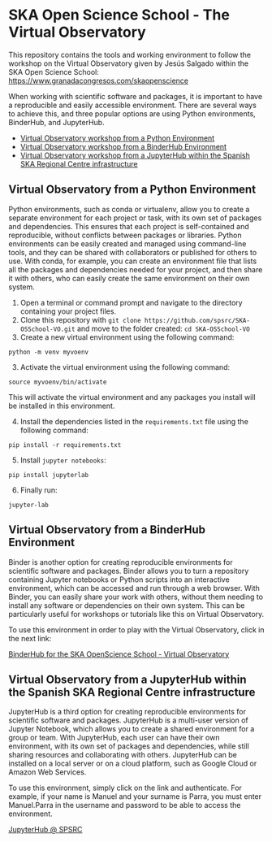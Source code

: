 # SKA Open Science School - The Virtual Observatory

This repository contains the tools and working environment to follow the workshop on the Virtual Observatory given by Jesús Salgado within the SKA Open Science School: https://www.granadacongresos.com/skaopenscience

When working with scientific software and packages, it is important to have a reproducible and easily accessible environment. There are several ways to achieve this, and three popular options are using Python environments, BinderHub, and JupyterHub.

* [Virtual Observatory workshop from a Python Environment](#virtual-observatory-from-a-python-environment)
* [Virtual Observatory workshop from a BinderHub Environment](#virtual-observatory-from-a-binderhub-environment)
* [Virtual Observatory workshop from a JupyterHub within the Spanish SKA Regional Centre infrastructure](#virtual-observatory-from-a-jupyterhub-within-the-spanish-ska-regional-centre-infrastructure)

## Virtual Observatory from a Python Environment

Python environments, such as conda or virtualenv, allow you to create a separate environment for each project or task, with its own set of packages and dependencies. This ensures that each project is self-contained and reproducible, without conflicts between packages or libraries. Python environments can be easily created and managed using command-line tools, and they can be shared with collaborators or published for others to use. With conda, for example, you can create an environment file that lists all the packages and dependencies needed for your project, and then share it with others, who can easily create the same environment on their own system.

1. Open a terminal or command prompt and navigate to the directory containing your project files.
2. Clone this repository with `git clone https://github.com/spsrc/SKA-OSSchool-VO.git` and move to the folder created: `cd SKA-OSSchool-VO`
2. Create a new virtual environment using the following command:

``python -m venv myvoenv``

3. Activate the virtual environment using the following command:

``source myvoenv/bin/activate``

This will activate the virtual environment and any packages you install will be installed in this environment.

4. Install the dependencies listed in the `requirements.txt` file using the following command:

``pip install -r requirements.txt``

5. Install `jupyter notebooks`:

``pip install jupyterlab``

6. Finally run:

``jupyter-lab``

## Virtual Observatory from a BinderHub Environment

Binder is another option for creating reproducible environments for scientific software and packages. Binder allows you to turn a repository containing Jupyter notebooks or Python scripts into an interactive environment, which can be accessed and run through a web browser. With Binder, you can easily share your work with others, without them needing to install any software or dependencies on their own system. This can be particularly useful for workshops or tutorials like this on Virtual Observatory.

To use this environment in order to play with the Virtual Observatory, click in the next link:

[BinderHub for the SKA OpenScience School - Virtual Observatory](https://mybinder.org/v2/gh/spsrc/SKA-OSSchool-VO/HEAD?labpath=index.ipynb)

## Virtual Observatory from a JupyterHub within the Spanish SKA Regional Centre infrastructure

JupyterHub is a third option for creating reproducible environments for scientific software and packages. JupyterHub is a multi-user version of Jupyter Notebook, which allows you to create a shared environment for a group or team. With JupyterHub, each user can have their own environment, with its own set of packages and dependencies, while still sharing resources and collaborating with others. JupyterHub can be installed on a local server or on a cloud platform, such as Google Cloud or Amazon Web Services.

To use this environment, simply click on the link and authenticate. For example, if your name is Manuel and your surname is Parra, you must enter Manuel.Parra in the username and password to be able to access the environment.

[JupyterHub @ SPSRC](https://spsrc-jupyter.iaa.csic.es/soos/)

